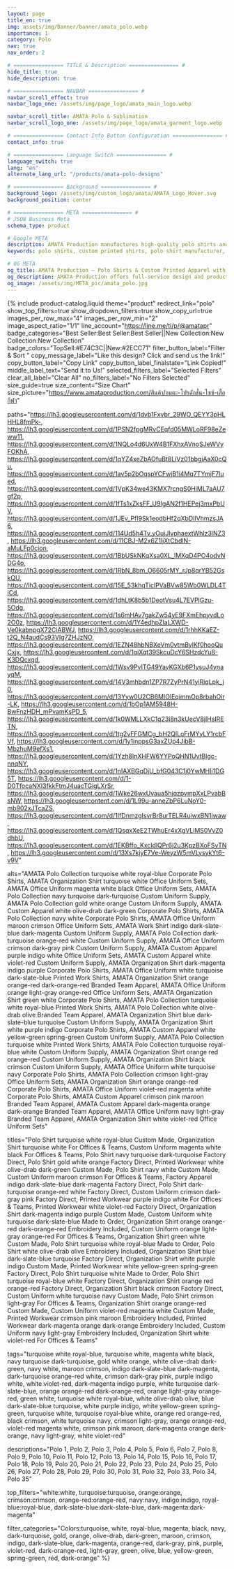 ```yaml
---
layout: page
title_en: true
img: assets/img/Banner/banner/amata_polo.webp
importance: 1
category: Polo
nav: true
nav_order: 2

# ================ TITLE & Description ================ #
hide_title: true
hide_description: true

# ================ NAVBAR ================ #
navbar_scroll_effect: true
navbar_logo_one: /assets/img/page_logo/amata_main_logo.webp

navbar_scroll_title: AMATA Polo & Sublimation
navbar_scroll_logo_one: /assets/img/page_logo/amata_garment_logo.webp

# ================ Contact Info Button Configuration ================ #
contact_info: true

# ================ Language Switch ================ #
language_switch: true
lang: "en"
alternate_lang_url: "/products/amata-polo-designs"

# ================ Background ================ #
background_logo: /assets/img/custom_logo/amata/AMATA_Logo_Hover.svg
background_position: center

# ================ META ================ #
# JSON Business Meta
schema_type: product

# Google META
description: AMATA Production manufactures high-quality polo shirts and custom-printed apparel with tailored designs, vibrant colors, and comfortable fabrics. We offer complete embroidery and screen-printing services with fast production and direct factory pricing.
keywords: polo shirts, custom printed shirts, polo shirt manufacturer, corporate uniforms, team apparel, event shirts, embroidered shirts, screen-printed shirts, shirt factory, custom shirt design, affordable shirts, high-quality polos, uniform production, apparel printing

# OG META
og_title: AMATA Production – Polo Shirts & Custom Printed Apparel with Personalized Designs
og_description: AMATA Production offers full-service design and production of polo shirts, custom-printed teamwear, and event shirts. Complete with embroidery and screen-printing, vibrant colors, modern designs, and fast delivery — all in one place.
og_image: /assets/img/META_pic/amata_polo.jpg
---
```

<!-- Load separate CSS file for better caching -->
<link rel="stylesheet" href="{{ '/assets/css/product-catalog.css' | relative_url }}">

{% include product-catalog.liquid 
  theme="product"
  redirect_link="polo"
  show_top_filters=true
  show_dropdown_filters=true
  show_copy_url=true
  images_per_row_max="4"
  images_per_row_min="2"
  image_aspect_ratio="1/1"
  line_account="https://line.me/ti/p/@amatapr"
  badge_categories="Best Seller:Best Seller:Best Seller||New Collection:New Collection:New Collection"
  badge_colors="TopSell:#E74C3C||New:#2ECC71"
  filter_button_label="Filter & Sort "
  copy_message_label="Like this design? Click and send us the link!"
  copy_button_label="Copy Link"
  copy_button_label_finalstate="Link Copied!"
  middle_label_text="Send it to Us!"
  selected_filters_label="Selected Filters"
  clear_all_label="Clear All"
  no_filters_label="No Filters Selected"
  size_guide=true
  size_content="Size Chart"
  size_picture="https://www.amataproduction.com/สินค้า/อมตะ-โปรดักชั่น-ไซซ์-เสื้อกีฬา"

  paths="https://lh3.googleusercontent.com/d/1dvb1Fxvbr_29WO_QEYY3pHLHHL8fmPk-, https://lh3.googleusercontent.com/d/1PSN2fpgMRvCEqfd05MWLoRF98eZeww11, https://lh3.googleusercontent.com/d/1NQLo4d6UxW4B1FXhxAVnoSJeWVyFOKhA, https://lh3.googleusercontent.com/d/1qYZ4xeZbAOfuBt8LiVz01bbgjAaX0cQu, https://lh3.googleusercontent.com/d/1av5p2bOqspYCFwjB1i4Mq7TYmjF7Iued, https://lh3.googleusercontent.com/d/1VpK34we43KMX7rcngS0HiML7aAU7gf2p, https://lh3.googleusercontent.com/d/1fTs1xZksFF_U9IgAN2f1HEPej3mxPbUV, https://lh3.googleusercontent.com/d/1JEv_PfI9Sk1eodbHf2qXbDlIVhmzsJA6, https://lh3.googleusercontent.com/d/114Ud5h4Tv_yOujJlvphaextWhIz3lNZ3, https://lh3.googleusercontent.com/d/11CBJ-M2x6Z1IjXtCbdlN-aMuLFp0cion, https://lh3.googleusercontent.com/d/1BbUSkNKqXsa0XL_lMXqD4PO4odvNDG4o, https://lh3.googleusercontent.com/d/1RbN_8bm_O6605rMY_rJp8qrYB52GskQU, https://lh3.googleusercontent.com/d/15E_53khqTiclPVaBVw85Wb0WLDL4TiCd, https://lh3.googleusercontent.com/d/1dhLtK8b5b1DeotVsu4L7EVPlGzu-5Odg, https://lh3.googleusercontent.com/d/1s6mHAv7gakZw54yE9FXmEhpyvdLo2O0z, https://lh3.googleusercontent.com/d/1Y4edhpZlaLXWD-Ve0kabnpgX72CiABWJ, https://lh3.googleusercontent.com/d/1rhhKKaEZ-t2Q_N4audCs93VIg7ZHJzNO, https://lh3.googleusercontent.com/d/1EZN48hbNBXeVm0vtmBylKf0hooQuCxjx, https://lh3.googleusercontent.com/d/1qiXqt39SkcuDcY6SHzdcYu8-K3DQcxgd, https://lh3.googleusercontent.com/d/1Wsv9PvITG49YayKGXb6P1ysuJ4ynayqM, https://lh3.googleusercontent.com/d/14V3mhbdn1ZP7R7ZyPrN41yiRiqLpk_j0, https://lh3.googleusercontent.com/d/13Yyw0U2CB6MIOlEqimmOp8rbahOir-LK, https://lh3.googleusercontent.com/d/1bOp1AM5948H-BwFnzHDH_mPvamKsPD_5, https://lh3.googleusercontent.com/d/1k0WMLLXkC1q23i8n3kUecV8jIHsIRETN, https://lh3.googleusercontent.com/d/1tg2vFFGMCg_bH2QlLoFrMYyLY1rcbFVf, https://lh3.googleusercontent.com/d/1y1inppsG3axZUp4JibB-MbzhuM9efXs1, https://lh3.googleusercontent.com/d/1Yzh8lnXHFW6YYPoQHN1UvtBlgc-nnqNY, https://lh3.googleusercontent.com/d/1nIAXBGqDjU_bfG043C1j0YwMHIi1DG5T, https://lh3.googleusercontent.com/d/1-D0TfocaNXI3fkkFtmJ4uacTGigLXrSr, https://lh3.googleusercontent.com/d/1Wke26wxUvaua5hjqzpvmpXxLPvabBsNW, https://lh3.googleusercontent.com/d/1L99u-anneZbP6LuNoY0-mb902xJTcaZS, https://lh3.googleusercontent.com/d/1IfDnmzgIsvrBr8urTELR4uiwxBN1jwaw, https://lh3.googleusercontent.com/d/1QsqxXeE2TWhuEr4xXgVLiMS0VvZ0dhbU, https://lh3.googleusercontent.com/d/1EKBffo_KxcldlQPr6j2u3KpzBXoFSvTN, https://lh3.googleusercontent.com/d/13Xs7kjyE7Ve-WeyzW5mVLysykYt6-v9V"

  alts="AMATA Polo Collection turquoise white royal-blue Corporate Polo Shirts, AMATA Organization Shirt turquoise white Office Uniform Sets, AMATA Office Uniform magenta white black Office Uniform Sets, AMATA Polo Collection navy turquoise dark-turquoise Custom Uniform Supply, AMATA Polo Collection gold white orange Custom Uniform Supply, AMATA Custom Apparel white olive-drab dark-green Corporate Polo Shirts, AMATA Polo Collection navy white Corporate Polo Shirts, AMATA Office Uniform maroon crimson Office Uniform Sets, AMATA Work Shirt indigo dark-slate-blue dark-magenta Custom Uniform Supply, AMATA Polo Collection dark-turquoise orange-red white Custom Uniform Supply, AMATA Office Uniform crimson dark-gray pink Custom Uniform Supply, AMATA Custom Apparel purple indigo white Office Uniform Sets, AMATA Custom Apparel white violet-red Custom Uniform Supply, AMATA Organization Shirt dark-magenta indigo purple Corporate Polo Shirts, AMATA Office Uniform white turquoise dark-slate-blue Printed Work Shirts, AMATA Organization Shirt orange orange-red dark-orange-red Branded Team Apparel, AMATA Office Uniform orange light-gray orange-red Office Uniform Sets, AMATA Organization Shirt green white Corporate Polo Shirts, AMATA Polo Collection turquoise white royal-blue Printed Work Shirts, AMATA Polo Collection white olive-drab olive Branded Team Apparel, AMATA Organization Shirt blue dark-slate-blue turquoise Custom Uniform Supply, AMATA Organization Shirt white purple indigo Corporate Polo Shirts, AMATA Custom Apparel white yellow-green spring-green Custom Uniform Supply, AMATA Polo Collection turquoise white Printed Work Shirts, AMATA Polo Collection turquoise royal-blue white Custom Uniform Supply, AMATA Organization Shirt orange red orange-red Custom Uniform Supply, AMATA Organization Shirt black crimson Custom Uniform Supply, AMATA Office Uniform white turquoise navy Corporate Polo Shirts, AMATA Polo Collection crimson light-gray Office Uniform Sets, AMATA Organization Shirt orange orange-red Corporate Polo Shirts, AMATA Office Uniform violet-red magenta white Corporate Polo Shirts, AMATA Custom Apparel crimson pink maroon Branded Team Apparel, AMATA Custom Apparel dark-magenta orange dark-orange Branded Team Apparel, AMATA Office Uniform navy light-gray Branded Team Apparel, AMATA Organization Shirt white violet-red Office Uniform Sets"

  titles="Polo Shirt turquoise white royal-blue Custom Made, Organization Shirt turquoise white For Offices & Teams, Custom Uniform magenta white black For Offices & Teams, Polo Shirt navy turquoise dark-turquoise Factory Direct, Polo Shirt gold white orange Factory Direct, Printed Workwear white olive-drab dark-green Custom Made, Polo Shirt navy white Custom Made, Custom Uniform maroon crimson For Offices & Teams, Factory Apparel indigo dark-slate-blue dark-magenta Factory Direct, Polo Shirt dark-turquoise orange-red white Factory Direct, Custom Uniform crimson dark-gray pink Factory Direct, Printed Workwear purple indigo white For Offices & Teams, Printed Workwear white violet-red Factory Direct, Organization Shirt dark-magenta indigo purple Custom Made, Custom Uniform white turquoise dark-slate-blue Made to Order, Organization Shirt orange orange-red dark-orange-red Embroidery Included, Custom Uniform orange light-gray orange-red For Offices & Teams, Organization Shirt green white Custom Made, Polo Shirt turquoise white royal-blue Made to Order, Polo Shirt white olive-drab olive Embroidery Included, Organization Shirt blue dark-slate-blue turquoise Factory Direct, Organization Shirt white purple indigo Custom Made, Printed Workwear white yellow-green spring-green Factory Direct, Polo Shirt turquoise white Made to Order, Polo Shirt turquoise royal-blue white Factory Direct, Organization Shirt orange red orange-red Factory Direct, Organization Shirt black crimson Factory Direct, Custom Uniform white turquoise navy Custom Made, Polo Shirt crimson light-gray For Offices & Teams, Organization Shirt orange orange-red Custom Made, Custom Uniform violet-red magenta white Custom Made, Printed Workwear crimson pink maroon Embroidery Included, Printed Workwear dark-magenta orange dark-orange Embroidery Included, Custom Uniform navy light-gray Embroidery Included, Organization Shirt white violet-red For Offices & Teams"

  tags="turquoise white royal-blue, turquoise white, magenta white black, navy turquoise dark-turquoise, gold white orange, white olive-drab dark-green, navy white, maroon crimson, indigo dark-slate-blue dark-magenta, dark-turquoise orange-red white, crimson dark-gray pink, purple indigo white, white violet-red, dark-magenta indigo purple, white turquoise dark-slate-blue, orange orange-red dark-orange-red, orange light-gray orange-red, green white, turquoise white royal-blue, white olive-drab olive, blue dark-slate-blue turquoise, white purple indigo, white yellow-green spring-green, turquoise white, turquoise royal-blue white, orange red orange-red, black crimson, white turquoise navy, crimson light-gray, orange orange-red, violet-red magenta white, crimson pink maroon, dark-magenta orange dark-orange, navy light-gray, white violet-red"

  descriptions="Polo 1, Polo 2, Polo 3, Polo 4, Polo 5, Polo 6, Polo 7, Polo 8, Polo 9, Polo 10, Polo 11, Polo 12, Polo 13, Polo 14, Polo 15, Polo 16, Polo 17, Polo 18, Polo 19, Polo 20, Polo 21, Polo 22, Polo 23, Polo 24, Polo 25, Polo 26, Polo 27, Polo 28, Polo 29, Polo 30, Polo 31, Polo 32, Polo 33, Polo 34, Polo 35"

  top_filters="white:white, turquoise:turquoise, orange:orange, crimson:crimson, orange-red:orange-red, navy:navy, indigo:indigo, royal-blue:royal-blue, dark-slate-blue:dark-slate-blue, dark-magenta:dark-magenta"

  filter_categories="Colors:turquoise, white, royal-blue, magenta, black, navy, dark-turquoise, gold, orange, olive-drab, dark-green, maroon, crimson, indigo, dark-slate-blue, dark-magenta, orange-red, dark-gray, pink, purple, violet-red, dark-orange-red, light-gray, green, olive, blue, yellow-green, spring-green, red, dark-orange"
%}